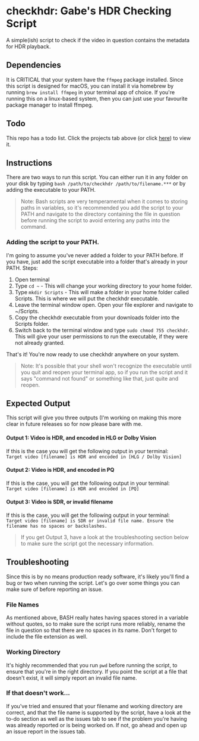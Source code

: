 # checkhdr: Gabe's HDR Checking Script
A simple(ish) script to check if the video in question contains the metadata for HDR playback.

## Dependencies
It is CRITICAL that your system have the ``ffmpeg`` package installed. Since this script is designed for macOS, you can install it via homebrew by running ``brew install ffmpeg`` in your terminal app of choice. If you're running this on a linux-based system, then you can just use your favourite package manager to install ffmpeg.

## Todo
This repo has a todo list. Click the projects tab above (or click [here](https://github.com/users/GabeThatGuy/projects/1)) to view it.
## Instructions
There are two ways to run this script. You can either run it in any folder on your disk by typing ``bash /path/to/checkhdr /path/to/filename.***`` or by adding the executable to your PATH. 

> Note: Bash scripts are very temperamental when it comes to storing paths in variables, so it's recommended you add the script to your PATH and navigate to the directory containing the file in question before running the script to avoid entering any paths into the command. 

### Adding the script to your PATH.
I'm going to assume you've never added a folder to your PATH before. If you have, just add the script executable into a folder that's already in your PATH.
Steps:
1. Open terminal
2. Type ``cd ~`` - This will change your working directory to your home folder.
3. Type ``mkdir Scripts`` - This will make a folder in your home folder called Scripts. This is where we will put the checkhdr executable.
4. Leave the terminal window open. Open your file explorer and navigate to ~/Scripts.
5. Copy the checkhdr executable from your downloads folder into the Scripts folder.
6. Switch back to the terminal window and type ``sudo chmod 755 checkhdr``. This will give your user permissions to run the executable, if they were not already granted.

That's it! You're now ready to use checkhdr anywhere on your system.
> Note: It's possible that your shell won't recognize the executable until you quit and reopen your terminal app, so if you run the script and it says "command not found" or something like that, just quite and reopen.

## Expected Output
This script will give you three outputs (I'm working on making this more clear in future releases so for now please bare with me.
#### Output 1: Video is HDR, and encoded in HLG or Dolby Vision
If this is the case you will get the following output in your terminal:  
``Target video [filename] is HDR and encoded in [HLG / Dolby Vision]``

#### Output 2: Video is HDR, and encoded in PQ
If this is the case, you will get the following output in your terminal:  
``Target video [filename] is HDR and encoded in [PQ]``

#### Output 3: Video is SDR, or invalid filename
If this is the case, you will get the following output in your terminal:  
``Target video [filename] is SDR or invalid file name. Ensure the filename has no spaces or backslashes.``
> If you get Output 3, have a look at the troubleshooting section below to make sure the script got the necessary information.


## Troubleshooting
Since this is by no means production ready software, it's likely you'll find a bug or two when running the script. Let's go over some things you can make sure of before reporting an issue. 

### File Names
As mentioned above, BASH really hates having spaces stored in a variable without quotes, so to make sure the script runs more reliably, rename the file in question so that there are no spaces in its name. Don't forget to include the file extension as well.

### Working Directory
It's highly recommended that you run ``pwd`` before running the script, to ensure that you're in the right directory. If you point the script at a file that doesn't exist, it will simply report an invalid file name. 

### If that doesn't work...
If you've tried and ensured that your filename and working directory are correct, and that the file name is supported by the script, have a look at the to-do section as well as the issues tab to see if the problem you're having was already reported or is being worked on. If not, go ahead and open up an issue report in the issues tab. 
